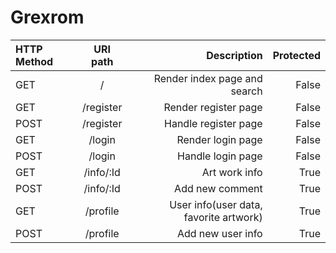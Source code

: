 # Grexrom

| HTTP Method | URI path            | Description                                |      Protected |
| :---         |   :---:            |          ---:                              |           ---: |
| GET          | /                  | Render index page and search               |      False     |
| GET          | /register          | Render register page                       |        False   |
| POST         | /register          | Handle register page                       |      False     |
| GET          | /login             | Render login page                          |      False     |
| POST         | /login             | Handle login page                          |      False     |
| GET          | /info/:Id          | Art work info                              |True            |
| POST         | /info/:Id          | Add new comment                            |True            |
| GET          | /profile           | User info(user data, favorite artwork)     | True           |
| POST         | /profile           | Add new user info                          | True           |

